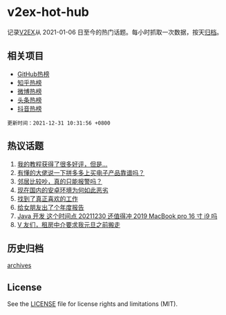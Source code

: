 # v2ex-hot-hub

 记录[V2EX](https://www.v2ex.com/)从 2021-01-06 日至今的热门话题。每小时抓取一次数据，按天[归档](archives)。
 
 ## 相关项目

- [GitHub热榜](https://github.com/lonnyzhang423/github-hot-hub)
- [知乎热榜](https://github.com/lonnyzhang423/zhihu-hot-hub)
- [微博热榜](https://github.com/lonnyzhang423/weibo-hot-hub)
- [头条热榜](https://github.com/lonnyzhang423/toutiao-hot-hub)
- [抖音热榜](https://github.com/lonnyzhang423/douyin-hot-hub)


 `更新时间：2021-12-31 10:31:56 +0800`

## 热议话题

1. [我的教程获得了很多好评，但是...](https://www.v2ex.com/t/825222)
1. [有懂的大佬说一下拼多多上买电子产品靠谱吗？](https://www.v2ex.com/t/825281)
1. [邻居比较吵，真的只能报警吗？](https://www.v2ex.com/t/825230)
1. [现在国内的安卓环境为何如此恶劣](https://www.v2ex.com/t/825332)
1. [找到了真正喜欢的工作](https://www.v2ex.com/t/825328)
1. [给女朋友出了个年度报告](https://www.v2ex.com/t/825404)
1. [Java 开发 这个时间点 20211230 还值得冲 2019 MacBook pro 16 寸 i9 吗](https://www.v2ex.com/t/825269)
1. [V 友们，租房中介要求我元旦之前搬走](https://www.v2ex.com/t/825310)

## 历史归档

[archives](archives)

## License

See the [LICENSE](LICENSE) file for license rights and limitations (MIT).
